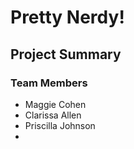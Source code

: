 # Pretty Nerdy!

## Project Summary

### Team Members

- Maggie Cohen
- Clarissa Allen
- Priscilla Johnson
- 

